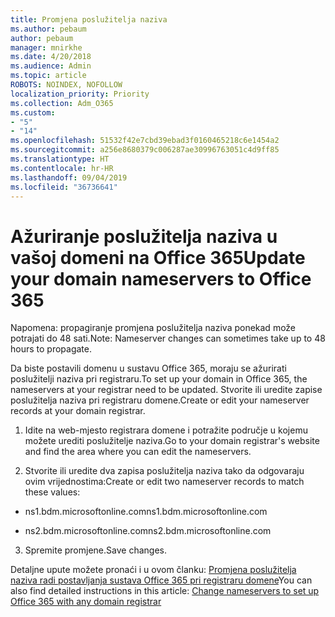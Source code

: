 ```yaml
---
title: Promjena poslužitelja naziva
ms.author: pebaum
author: pebaum
manager: mnirkhe
ms.date: 4/20/2018
ms.audience: Admin
ms.topic: article
ROBOTS: NOINDEX, NOFOLLOW
localization_priority: Priority
ms.collection: Adm_O365
ms.custom:
- "5"
- "14"
ms.openlocfilehash: 51532f42e7cbd39ebad3f0160465218c6e1454a2
ms.sourcegitcommit: a256e8680379c006287ae30996763051c4d9ff85
ms.translationtype: HT
ms.contentlocale: hr-HR
ms.lasthandoff: 09/04/2019
ms.locfileid: "36736641"
---
```

# <a name="update-your-domain-nameservers-to-office-365"></a><span data-ttu-id="672e8-102">Ažuriranje poslužitelja naziva u vašoj domeni na Office 365</span><span class="sxs-lookup"><span data-stu-id="672e8-102">Update your domain nameservers to Office 365</span></span>

<span data-ttu-id="672e8-103">Napomena: propagiranje promjena poslužitelja naziva ponekad može potrajati do 48 sati.</span><span class="sxs-lookup"><span data-stu-id="672e8-103">Note: Nameserver changes can sometimes take up to 48 hours to propagate.</span></span>
  
<span data-ttu-id="672e8-104">Da biste postavili domenu u sustavu Office 365, moraju se ažurirati poslužitelji naziva pri registraru.</span><span class="sxs-lookup"><span data-stu-id="672e8-104">To set up your domain in Office 365, the nameservers at your registrar need to be updated.</span></span> <span data-ttu-id="672e8-105">Stvorite ili uredite zapise poslužitelja naziva pri registraru domene.</span><span class="sxs-lookup"><span data-stu-id="672e8-105">Create or edit your nameserver records at your domain registrar.</span></span>
  
1. <span data-ttu-id="672e8-106">Idite na web-mjesto registrara domene i potražite područje u kojemu možete urediti poslužitelje naziva.</span><span class="sxs-lookup"><span data-stu-id="672e8-106">Go to your domain registrar's website and find the area where you can edit the nameservers.</span></span>
  
2. <span data-ttu-id="672e8-107">Stvorite ili uredite dva zapisa poslužitelja naziva tako da odgovaraju ovim vrijednostima:</span><span class="sxs-lookup"><span data-stu-id="672e8-107">Create or edit two nameserver records to match these values:</span></span>

  - <span data-ttu-id="672e8-108">ns1.bdm.microsoftonline.com</span><span class="sxs-lookup"><span data-stu-id="672e8-108">ns1.bdm.microsoftonline.com</span></span>

  - <span data-ttu-id="672e8-109">ns2.bdm.microsoftonline.com</span><span class="sxs-lookup"><span data-stu-id="672e8-109">ns2.bdm.microsoftonline.com</span></span>

3. <span data-ttu-id="672e8-110">Spremite promjene.</span><span class="sxs-lookup"><span data-stu-id="672e8-110">Save changes.</span></span>

<span data-ttu-id="672e8-111">Detaljne upute možete pronaći i u ovom članku: [Promjena poslužitelja naziva radi postavljanja sustava Office 365 pri registraru domene](https://docs.microsoft.com//office365/admin/get-help-with-domains/change-nameservers-at-any-domain-registrar)</span><span class="sxs-lookup"><span data-stu-id="672e8-111">You can also find detailed instructions in this article: [Change nameservers to set up Office 365 with any domain registrar](https://docs.microsoft.com//office365/admin/get-help-with-domains/change-nameservers-at-any-domain-registrar)</span></span>
  